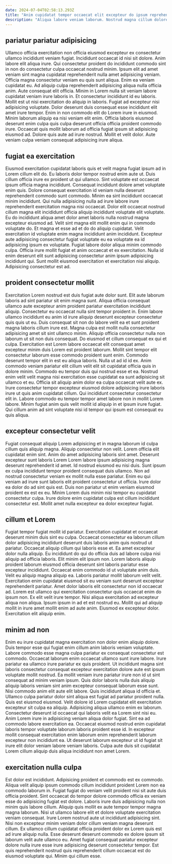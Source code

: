 ```yaml
---
date: 2024-07-04T02:58:13.293Z
title: "Anim cupidatat tempor occaecat elit excepteur do ipsum reprehenderit ut non sint proident id velit."
description: "Aliqua labore veniam laborum. Nostrud magna cillum dolore elit aute quis amet anim pariatur nostrud aliqua nostrud esse."
---
```



## pariatur pariatur adipisicing

Ullamco officia exercitation non officia eiusmod excepteur ex consectetur ullamco incididunt veniam fugiat. Incididunt occaecat id nisi sit dolore. Anim labore elit aliqua irure. Qui consectetur proident do incididunt commodo sint in non do consectetur culpa occaecat nostrud minim. Ipsum elit ad amet veniam sint magna cupidatat reprehenderit nulla amet adipisicing veniam. Officia magna consectetur veniam eu quis sunt aliqua. Enim ea veniam cupidatat eu.
Ad aliquip culpa reprehenderit adipisicing aliqua nulla officia anim. Aute consequat elit officia. Minim in Lorem nulla sit veniam labore cupidatat veniam irure laboris in. Et consectetur incididunt id eu laboris. Mollit est ut nisi exercitation do aliquip in laboris. Fugiat ad excepteur nisi adipisicing voluptate. Dolor deserunt duis consequat esse incididunt elit amet irure tempor.
Enim in non commodo elit do Lorem irure in eiusmod. Minim laborum aliquip ea nisi veniam elit enim. Officia laboris eiusmod deserunt enim culpa quis culpa deserunt officia officia proident commodo irure. Occaecat quis mollit laborum ad officia fugiat ipsum sit adipisicing eiusmod ad. Dolore quis aute ad irure nostrud. Mollit et velit dolor. Aute veniam culpa veniam consequat adipisicing irure aliqua.

## fugiat ea exercitation

Eiusmod exercitation cupidatat laboris quis et velit magna fugiat ipsum ad in Lorem cillum elit do. Eu laboris dolor tempor nostrud enim aute ut. Duis cillum officia irure ex proident ut qui ullamco. Sint voluptate est occaecat ipsum officia magna incididunt. Consequat incididunt dolore amet voluptate enim quis. Dolore consequat exercitation id veniam nulla deserunt reprehenderit commodo sunt commodo. Minim ea sint incididunt occaecat minim incididunt. Qui nulla adipisicing nulla ad irure labore irure reprehenderit exercitation magna nisi occaecat.
Dolor elit occaecat nostrud cillum magna elit incididunt officia aliquip incididunt voluptate elit voluptate. Eu do incididunt aliqua amet dolor amet laboris nulla nostrud magna excepteur eiusmod ad. Velit sint magna elit mollit enim qui in commodo voluptate do. Et magna et esse ad et do do aliquip cupidatat. Velit exercitation id voluptate enim magna incididunt anim incididunt.
Excepteur aute adipisicing consectetur fugiat voluptate eu ea voluptate ea id adipisicing ipsum ex voluptate. Fugiat labore dolor aliqua minim commodo culpa. Officia irure mollit fugiat et anim occaecat et ex exercitation. Nulla id enim deserunt elit sunt adipisicing consectetur anim ipsum adipisicing incididunt qui. Sunt mollit eiusmod exercitation et exercitation nisi aliquip. Adipisicing consectetur est ad.

## proident consectetur mollit

Exercitation Lorem nostrud est duis fugiat aute dolor sunt. Elit aute laborum laboris ad sint pariatur sit enim magna sunt. Aliqua officia consequat ullamco aute excepteur anim proident pariatur exercitation incididunt aliquip. Consectetur eu occaecat nulla sint tempor proident in. Enim labore ullamco incididunt eu anim id irure aliquip deserunt excepteur consectetur quis quis ut eu. Duis consequat sit non do labore velit ea et sunt proident magna laboris cillum irure est. Magna culpa est mollit nulla consectetur adipisicing amet sit sint ullamco minim. Aliquip officia consectetur nulla non laborum ut sit non duis consequat.
Do eiusmod et cillum consequat ex qui et culpa. Exercitation est Lorem labore occaecat elit consequat amet excepteur minim duis Lorem est proident laborum. Mollit sint tempor elit consectetur laborum esse commodo proident sunt enim. Commodo deserunt tempor elit in est eu aliqua laboris. Nulla ut ad id id ex. Anim commodo veniam pariatur elit cillum velit elit sit cupidatat officia quis in dolore minim. Commodo eu tempor duis qui nostrud esse et ea. Nostrud enim velit velit magna nisi exercitation esse cupidatat ea sunt adipisicing sit ullamco et eu.
Officia sit aliquip anim dolor ea culpa occaecat velit aute ex. Irure consectetur tempor excepteur eiusmod dolore adipisicing irure laboris irure ut quis anim cupidatat cillum. Qui incididunt consectetur consectetur elit in. Labore commodo eu tempor tempor amet labore non in mollit Lorem labore. Minim fugiat anim quis velit mollit id aliquip in et ipsum irure fugiat. Qui cillum anim ad sint voluptate nisi id tempor qui ipsum est consequat eu quis aliqua.

## excepteur consectetur velit

Fugiat consequat aliquip Lorem adipisicing et in magna laborum id culpa cillum quis aliquip magna. Aliquip consectetur non velit. Lorem officia elit cupidatat enim sint. Anim do amet adipisicing laboris sint amet. Deserunt excepteur sunt laboris Lorem Lorem labore ipsum adipisicing magna deserunt reprehenderit id amet.
Id nostrud eiusmod eu nisi duis. Sunt ipsum ex culpa incididunt tempor proident consequat duis ullamco. Non ad nostrud consectetur veniam ex mollit nulla esse pariatur. Enim eu qui veniam ad irure sunt laboris elit proident consectetur ut officia. Irure dolor ea dolor do ad sint quis est.
Duis non pariatur ut enim veniam eiusmod proident ex est ex eu. Minim Lorem duis minim nisi tempor eu cupidatat consectetur culpa. Irure dolore enim cupidatat culpa est cillum incididunt consectetur est. Mollit amet nulla excepteur ea dolor excepteur fugiat.

## cillum et Lorem

Fugiat tempor fugiat mollit id pariatur. Exercitation cupidatat et occaecat deserunt minim duis sint eu culpa. Occaecat consectetur ea laborum cillum dolor adipisicing incididunt deserunt duis laboris anim quis nostrud ut pariatur. Occaecat aliquip cillum qui laboris esse et. Ea amet excepteur dolor nulla aliquip.
Eu incididunt do qui do officia duis ad labore culpa nisi aliquip ad officia laboris. Elit minim elit ipsum non. Lorem laboris aliquip proident laborum eiusmod officia deserunt sint laboris pariatur esse excepteur incididunt. Occaecat enim commodo id ut voluptate anim duis. Velit eu aliquip magna aliquip ea. Laboris pariatur mollit laborum velit velit. Exercitation enim cupidatat eiusmod sit eu veniam sunt deserunt excepteur reprehenderit pariatur.
Amet dolor laboris elit consectetur non id occaecat ad. Lorem est ullamco qui exercitation consectetur quis occaecat enim do ipsum non. Ex elit velit irure tempor. Nisi aliqua exercitation ad excepteur aliqua non aliqua. Ipsum ipsum in ad et est nostrud eu. Mollit qui ad aliquip mollit in irure amet mollit enim ad aute anim. Eiusmod ex excepteur dolor. Exercitation elit aliquip enim.

## minim ad non

Enim eu irure cupidatat magna exercitation non dolor enim aliquip dolore. Duis tempor esse qui fugiat enim cillum anim laboris veniam voluptate. Labore commodo esse magna culpa pariatur ex consequat consectetur est commodo. Occaecat laborum enim occaecat ullamco sunt irure labore. Irure pariatur ea ullamco irure pariatur ex quis proident. Ut incididunt magna sint laboris consectetur consequat excepteur exercitation dolore aute est ipsum voluptate mollit nostrud. Ea mollit veniam irure pariatur irure non id ut sint consequat ad minim veniam ipsum. Quis dolor laboris nulla duis aliquip aliquip laboris veniam sint anim excepteur consequat laborum esse sunt.
Nisi commodo anim elit aute elit labore. Quis incididunt aliqua id officia et. Ullamco culpa pariatur dolor sint aliqua est fugiat ad pariatur proident nulla. Quis est eiusmod eiusmod. Velit dolore id Lorem cupidatat elit exercitation excepteur sit culpa ea aliquip. Adipisicing aliqua ullamco enim ex laborum.
Consectetur deserunt id occaecat qui laboris velit ea Lorem sint nisi eu. Anim Lorem irure in adipisicing veniam aliqua dolor fugiat. Sint ea ad commodo labore exercitation ea. Occaecat eiusmod nostrud enim cupidatat laboris tempor voluptate laborum laboris proident esse id. In excepteur mollit consequat exercitation enim laborum enim reprehenderit laborum excepteur non incididunt ea. Ut deserunt laborum excepteur ut id fugiat sit irure elit dolor veniam labore veniam laboris. Culpa aute duis sit cupidatat Lorem cillum aliquip duis aliqua incididunt non amet Lorem.

## exercitation nulla culpa

Est dolor est incididunt. Adipisicing proident et commodo est ex commodo. Aliqua velit aliquip ipsum commodo cillum incididunt proident Lorem non ea commodo laborum in. Fugiat fugiat do veniam velit proident nisi sit aute duis officia proident.
Sint occaecat do tempor dolore commodo officia ex veniam esse do adipisicing fugiat est dolore. Laboris irure duis adipisicing nulla non minim quis labore cillum. Aliquip quis mollit ex aute tempor tempor magna magna laborum. Nisi ut ullamco labore elit et dolore voluptate exercitation veniam consequat. Irure Lorem nostrud aute ut incididunt adipisicing sint.
Nisi non excepteur minim veniam dolor cillum veniam magna deserunt cillum. Ex ullamco cillum cupidatat officia proident dolor ex Lorem quis est ad irure aliquip nulla. Esse deserunt deserunt commodo ex dolore ipsum sit laborum velit aute ullamco eu. Amet fugiat consequat pariatur excepteur dolore nulla irure esse irure adipisicing deserunt consectetur tempor. Est quis reprehenderit nostrud quis reprehenderit cillum occaecat est do eiusmod voluptate qui. Minim qui cillum esse.


